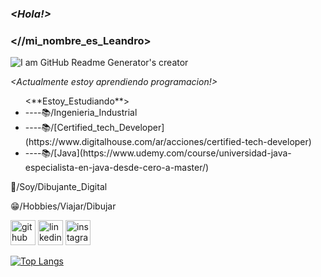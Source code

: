 ### **_<Hola!>_**
               
### **<//mi_nombre_es_Leandro>**

![I am GitHub Readme Generator's creator](https://www.lavoz.com.ar/resizer/9DvCUG7gefuQi8BuK1Vk2X0oAsA=/1023x323/smart/storage.googleapis.com/gweb-uniblog-publish-prod/original_images/Dino_non-birthday_version.gif)

*<Actualmente estoy aprendiendo programacion!>*

<ul>
<**Estoy_Estudiando**>
<li>----📚/Ingenieria_Industrial</li>
<li>----📚/[Certified_tech_Developer](https://www.digitalhouse.com/ar/acciones/certified-tech-developer)</li>
<li>----📚/[Java](https://www.udemy.com/course/universidad-java-especialista-en-java-desde-cero-a-master/)</li>
</ul>
🎨/Soy/Dibujante_Digital

😁/Hobbies/Viajar/Dibujar

<footer>

[<img src='https://cdn.jsdelivr.net/npm/simple-icons@3.0.1/icons/github.svg' alt='github' height='40'>](https://github.com/leandroMz)  [<img src='https://cdn.jsdelivr.net/npm/simple-icons@3.0.1/icons/linkedin.svg' alt='linkedin' height='40'>](https://www.linkedin.com/in/leandro-martinez-93b5b821a/)  [<img src='https://cdn.jsdelivr.net/npm/simple-icons@3.0.1/icons/instagram.svg' alt='instagram' height='40'>](https://www.instagram.com/@leomz2/) 


<footer>

[![Top Langs](https://github-readme-stats.vercel.app/api/top-langs/?username=leandroMz)](https://github.com/anuraghazra/github-readme-stats)

